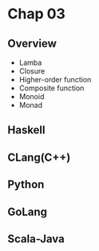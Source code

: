 Chap 03
===========


## Overview

- Lamba
- Closure
- Higher-order function
- Composite function
- Monoid
- Monad


## Haskell


## CLang(C++)


## Python


## GoLang



## Scala-Java
